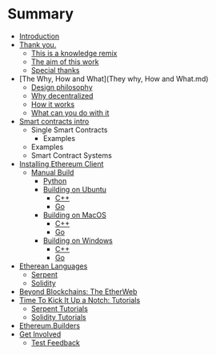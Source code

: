 # Summary

* [Introduction](README.md)
* [Thank you.](thank_you.md)
   * [This is a knowledge remix](this_is_a_knowledge_remix.md)
   * [The aim of this work](the_aim_of_this_work.md)
   * [Special thanks](special_thanks.md)
* [The Why, How and What](They why, How and What.md)
   * [Design philosophy](design_philosophy.md)
   * [Why decentralized](why_decentralized.md)
   * [How it works](how_it_works.md)
   * [What can you do with it](what_can_you_do_with_it.md)
* [Smart contracts intro](smart_contracts_intro.md)
   * Single Smart Contracts
       * Examples
   * Examples
   * Smart Contract Systems
* [Installing Ethereum Client](installing_ethereum.md)
   * [Manual Build](manualbuild.md)
       * [Python](python_build.md)
       * [Building on Ubuntu](build_ubuntu.md)
           * [C++](cpp_build.md)
           * [Go](go_build.md)
       * [Building on MacOS](build_macos.md)
           * [C++](cpp.md)
           * [Go](go.md)
       * [Building on Windows](build_windows.md)
           * [C++](cppwin.md)
           * [Go](gowin.md)
* [Etherean Languages](etherean_languages.md)
   * [Serpent](serpent.md)
   * [Solidity](solidity.md)
* [Beyond Blockchains: The EtherWeb](beyond_blockchains_the_etherweb.md)
* [Time To Kick It Up a Notch: Tutorials](time_to_kick_it_up_a_notch_tutorials.md)
   * [Serpent Tutorials](serpent_tutorials.md)
   * [Solidity Tutorials](solidity_tutorials.md)
* [Ethereum.Builders](ethereumbuilders.md)
* [Get Involved](get_involved.md)
   * [Test Feedback](test_feedback.md)

